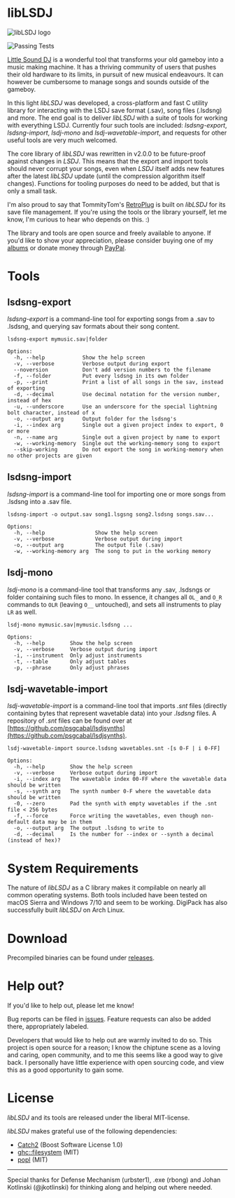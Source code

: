 # libLSDJ

![libLSDJ logo](https://4ntler.com/liblsdj_banner_github.png)

![Passing Tests](https://github.com/stijnfrishert/libLSDJ/workflows/Build%20and%20Test/badge.svg)

[Little Sound DJ](http://littlesounddj.com) is a wonderful tool that transforms your old gameboy into a music making machine. It has a thriving community of users that pushes their old hardware to its limits, in pursuit of new musical endeavours. It can however be cumbersome to manage songs and sounds outside of the gameboy.

In this light *libLSDJ* was developed, a cross-platform and fast C utility library for interacting with the LSDJ save format (.sav), song files (.lsdsng) and more. The end goal is to deliver *libLSDJ* with a suite of tools for working with everything LSDJ. Currently four such tools are included: *lsdsng-export*, *lsdsng-import*, *lsdj-mono* and *lsdj-wavetable-import*, and requests for other useful tools are very much welcomed.

The core library of *libLSDJ* was rewritten in v2.0.0 to be future-proof against changes in *LSDJ*. This means that the export and import tools should never corrupt your songs, even when *LSDJ* itself adds new features after the latest *libLSDJ* update (until the compression algorithm itself changes). Functions for tooling purposes do need to be added, but that is only a small task.

I'm also proud to say that TommityTom's [RetroPlug](https://github.com/tommitytom/RetroPlug) is built on *libLSDJ* for its save file management. If you're using the tools or the library yourself, let me know, I'm curious to hear who depends on this. :)

The library and tools are open source and freely available to anyone. If you'd like to show your appreciation, please consider buying one of my [albums](https://4ntler.bandcamp.com) or donate money through [PayPal](https://paypal.me/4ntler).

# Tools

## lsdsng-export

*lsdsng-export* is a command-line tool for exporting songs from a .sav to .lsdsng, and querying sav formats about their song content.

    lsdsng-export mymusic.sav|folder

    Options:
      -h, --help            Show the help screen
      -v, --verbose         Verbose output during export
      --noversion           Don't add version numbers to the filename
      -f, --folder          Put every lsdsng in its own folder
      -p, --print           Print a list of all songs in the sav, instead of exporting
      -d, --decimal         Use decimal notation for the version number, instead of hex
      -u, --underscore      Use an underscore for the special lightning bolt character, instead of x
      -o, --output arg      Output folder for the lsdsng's
      -i, --index arg       Single out a given project index to export, 0 or more
      -n, --name arg        Single out a given project by name to export
      -w, --working-memory  Single out the working-memory song to export
      --skip-working        Do not export the song in working-memory when no other projects are given

## lsdsng-import

*lsdsng-import* is a command-line tool for importing one or more songs from .lsdsng into a .sav file.

    lsdsng-import -o output.sav song1.lsgsng song2.lsdsng songs.sav...

    Options:
      -h, --help                Show the help screen
      -v, --verbose             Verbose output during import
      -o, --output arg          The output file (.sav)
      -w, --working-memory arg  The song to put in the working memory

## lsdj-mono

*lsdj-mono* is a command-line tool that transforms any .sav, .lsdsngs or folder containing such files to mono. In essence, it changes all `OL_` and `O_R` commands to `OLR` (leaving `O__` untouched), and sets all instruments to play `LR` as well.

    lsdj-mono mymusic.sav|mymusic.lsdsng ...

    Options:
      -h, --help        Show the help screen
      -v, --verbose     Verbose output during import
      -i, --instrument  Only adjust instruments
      -t, --table       Only adjust tables
      -p, --phrase      Only adjust phrases

## lsdj-wavetable-import

*lsdj-wavetable-import* is a command-line tool that imports *.snt* files (directly containing bytes that represent wavetable data) into your *.lsdsng* files. A repository of *.snt* files can be found over at [https://github.com/psgcabal/lsdjsynths](https://github.com/psgcabal/lsdjsynths).

    lsdj-wavetable-import source.lsdsng wavetables.snt -[s 0-F | i 0-FF]

    Options:
      -h, --help        Show the help screen
      -v, --verbose     Verbose output during import
      -i, --index arg   The wavetable index 00-FF where the wavetable data should be written
      -s, --synth arg   The synth number 0-F where the wavetable data should be written
      -0, --zero        Pad the synth with empty wavetables if the .snt file < 256 bytes
      -f, --force       Force writing the wavetables, even though non-default data may be in them
      -o, --output arg  The output .lsdsng to write to
      -d, --decimal     Is the number for --index or --synth a decimal (instead of hex)?

# System Requirements

The nature of *libLSDJ* as a C library makes it compilable on nearly all common operating systems. Both tools included have been tested on macOS Sierra and Windows 7/10 and seem to be working. DigiPack has also successfully built *libLSDJ* on Arch Linux.

# Download

Precompiled binaries can be found under [releases](https://github.com/stijnfrishert/liblsdj/releases).

# Help out?

If you'd like to help out, please let me know!

Bug reports can be filed in [issues](https://github.com/stijnfrishert/liblsdj/issues). Feature requests can also be added there, appropriately labeled.

Developers that would like to help out are warmly invited to do so. This project is open source for a reason; I know the chiptune scene as a loving and caring, open community, and to me this seems like a good way to give back. I personally have little experience with open sourcing code, and view this as a good opportunity to gain some.

# License

*libLSDJ* and its tools are released under the liberal MIT-license.

*libLSDJ* makes grateful use of the following dependencies:
 - [Catch2](https://github.com/catchorg/Catch2) (Boost Software License 1.0)
 - [ghc::filesystem](https://github.com/gulrak/filesystem) (MIT)
 - [popl](https://github.com/badaix/popl) (MIT)

---

Special thanks for Defense Mechanism (urbster1), .exe (rbong) and Johan Kotlinski (@jkotlinski) for thinking along and helping out where needed.
